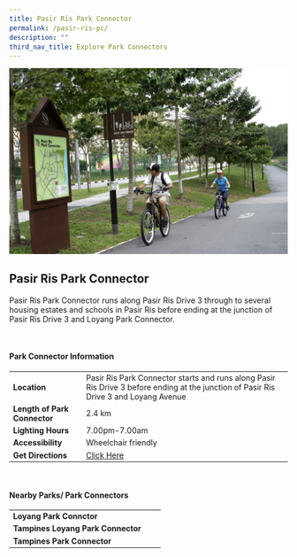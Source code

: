 ```yaml
---
title: Pasir Ris Park Connector
permalink: /pasir-ris-pc/
description: ""
third_nav_title: Explore Park Connectors
---
```

![Pasir Ris Park Connector](/images/pasir%20ris%20pc.jfif)

## Pasir Ris Park Connector

Pasir Ris Park Connector runs along Pasir Ris Drive 3 through to several housing estates and schools in Pasir Ris before ending at the junction of Pasir Ris Drive 3 and Loyang Park Connector.

<br>

#### Park Connector Information

|  |  |  |
| -------- | -------- | -------- |
| **Location** | Pasir Ris Park Connector starts and runs along&nbsp;Pasir Ris Drive 3&nbsp;before ending at the&nbsp;junction of Pasir Ris Drive 3 and Loyang Avenue |  |
| **Length of Park Connector** | 2.4 km  |  |
| **Lighting Hours** | 7.00pm-7.00am | |
| **Accessibility** | Wheelchair friendly | |
| **Get Directions** |  [Click Here](https://www.onemap.gov.sg/v2/?lat=1.37071356741403&amp;lng=103.963861900528) | |

<br>


#### Nearby Parks/ Park Connectors

|   |  |  |
| -------- | -------- | -------- |
| **Loyang Park Connctor** | | |
| **Tampines Loyang Park Connector** | | |
| **Tampines Park Connector** | | |